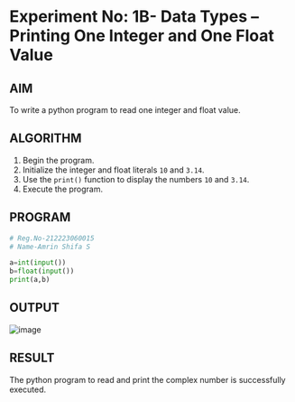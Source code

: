 # Experiment No: 1B- Data Types – Printing One Integer and One Float Value

## AIM  
To write a python program to read one integer and float  value.
## ALGORITHM  
1. Begin the program.  
2. Initialize the integer  and float literals `10` and `3.14`.  
3. Use the `print()` function to display the numbers  `10` and `3.14`.  
4. Execute the program.

## PROGRAM
```python
# Reg.No-212223060015
# Name-Amrin Shifa S

a=int(input())
b=float(input())
print(a,b)
```
## OUTPUT
![image](https://github.com/user-attachments/assets/7932364a-96ba-4717-b630-7e87630ede05)

## RESULT
The python program to read and print the complex number is successfully executed.

